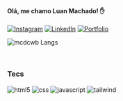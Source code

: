 #### Olá, me chamo Luan Machado! ✋

[![Instagram](https://img.shields.io/badge/Instagram-E4405F?style=for-the-badge&logo=instagram&logoColor=white)](https://www.instagram.com/mcd.luan/)
[![LinkedIn](https://img.shields.io/badge/LinkedIn-0077B5?style=for-the-badge&logo=linkedin&logoColor=white)](https://www.linkedin.com/in/luanmachadof/)
[![Portfolio](https://img.shields.io/badge/website-000000?style=for-the-badge&logo=About.me&logoColor=white)](https://portifolio-wheat-one.vercel.app/)



![mcdcwb Langs](https://github-readme-stats.vercel.app/api/top-langs/?username=mcdcwb&hide_progress=true&theme=radical)

<br/>

### Tecs
<div style="display: inline_block">
    <img align="center" alt="html5" src="https://img.shields.io/badge/HTML-E34F26?style=for-the-badge&logo=html5&logoColor=white" />
    <img align="center" alt="css" src="https://img.shields.io/badge/CSS3-1572B6?&style=for-the-badge&logo=css3&logoColor=white" />
    <img align="center" alt="javascript" src="https://img.shields.io/badge/JavaScript-F7DF1E?style=for-the-badge&logo=javascript&logoColor=black" />
    <img align="center" alt="tailwind" src="https://img.shields.io/badge/Tailwind_CSS-38B2AC?style=for-the-badge&logo=tailwind-css&logoColor=white" />
</div>

